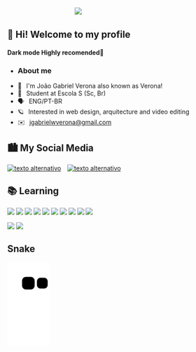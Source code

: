 <img align="right" width="350px" style="margin-top:-20px" src="https://i.imgur.com/XlYgIRM.png">

## 👋 Hi! Welcome to my profile
 
 #### Dark mode Highly recomended👀
 
- ### About me
- 🥱⠀I'm João Gabriel Verona also known as Verona!
- 🔭⠀Student at Escola S (Sc, Br)
- 🗣️⠀ENG/PT-BR
- 🪐⠀Interested in web design, arquitecture and video editing
- ✉️⠀jgabrielwverona@gmail.com


## 🏙️ My Social Media
[![texto alternativo](https://i.imgur.com/u9VnLwi.png?1)](http://www.twitter.com/JaoVerona)⠀ [![texto alternativo](https://i.imgur.com/aGq8LyZ.png?1)](http://instagram.com/JaoVerona/)⠀

## 📚 Learning 
<img src="https://cdn.jsdelivr.net/gh/devicons/devicon/icons/premierepro/premierepro-original.svg" width=50 /> <img src="https://i.imgur.com/TwXniwd.png" width=50 /> <img src="https://upload.wikimedia.org/wikipedia/commons/2/20/Photoshop_CC_icon.png" width=51 /> <img src="https://cdn.jsdelivr.net/gh/devicons/devicon/icons/aftereffects/aftereffects-original.svg" width=50 />   <img src="https://cdn.jsdelivr.net/gh/devicons/devicon/icons/canva/canva-original.svg" width=50 />   <img src="https://cdn.jsdelivr.net/gh/devicons/devicon/icons/java/java-plain.svg" width=50 /> <img src="https://cdn.jsdelivr.net/gh/devicons/devicon/icons/git/git-original.svg" width=50/> <img src="https://cdn.icon-icons.com/icons2/2429/PNG/512/github_logo_icon_147285.png" width=50 /> <img src="https://cdn.jsdelivr.net/gh/devicons/devicon/icons/figma/figma-original.svg" width=50/> <img src="https://cdn.jsdelivr.net/gh/devicons/devicon/icons/html5/html5-original.svg" width=50/>

<img height="130em" src="https://github-readme-stats-eight-theta.vercel.app/api?username=1Verona&show_icons=true&theme=algolia&include_all_commits=true&count_private=true"/>  <img height="130em" src="https://github-readme-stats.vercel.app/api/pin/?username=1Verona&repo=PortfolioTi&theme=algolia"/>  

## Snake
![snake gif](https://github.com/1Verona/1Verona/blob/output/github-contribution-grid-snake.svg)
